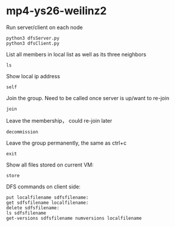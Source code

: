 # mp4-ys26-weilinz2

Run server/client on each node

~~~
python3 dfsServer.py
python3 dfsClient.py
~~~

List all members in local list as well as its three neighbors

~~~
ls
~~~

Show local ip address

~~~
self
~~~

Join the group. Need to be called once server is up/want to re-join
~~~
join
~~~

Leave the membership， could re-join later

~~~
decommission
~~~

Leave the group permanently, the same as ctrl+c

~~~
exit
~~~

Show all files stored on current VM:

~~~
store
~~~

DFS commands on client side:
~~~
put localfilename sdfsfilename:
get sdfsfilename localfilename:
delete sdfsfilename:
ls sdfsfilename
get-versions sdfsfilename numversions localfilename
~~~